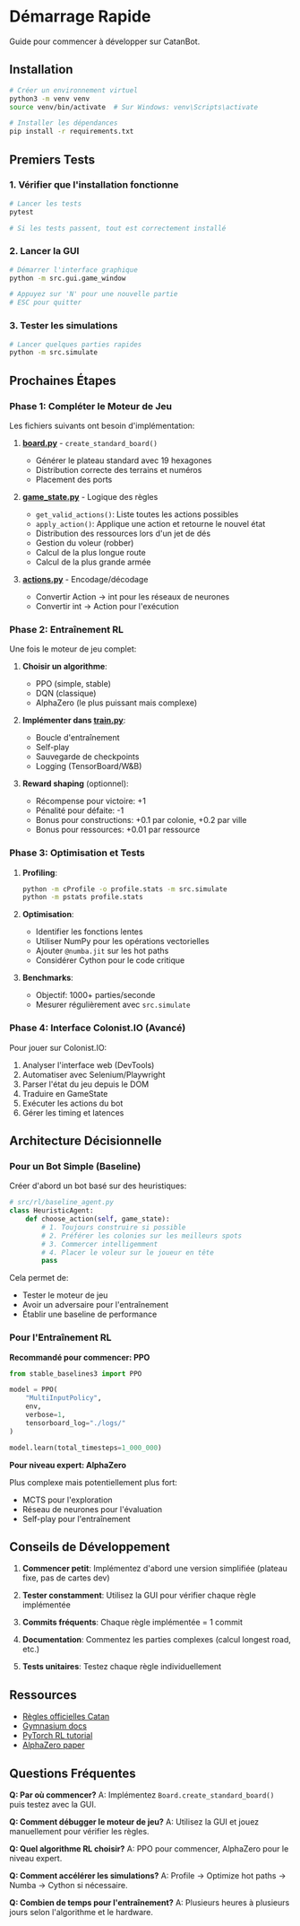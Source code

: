 # Démarrage Rapide

Guide pour commencer à développer sur CatanBot.

## Installation

```bash
# Créer un environnement virtuel
python3 -m venv venv
source venv/bin/activate  # Sur Windows: venv\Scripts\activate

# Installer les dépendances
pip install -r requirements.txt
```

## Premiers Tests

### 1. Vérifier que l'installation fonctionne

```bash
# Lancer les tests
pytest

# Si les tests passent, tout est correctement installé
```

### 2. Lancer la GUI

```bash
# Démarrer l'interface graphique
python -m src.gui.game_window

# Appuyez sur 'N' pour une nouvelle partie
# ESC pour quitter
```

### 3. Tester les simulations

```bash
# Lancer quelques parties rapides
python -m src.simulate
```

## Prochaines Étapes

### Phase 1: Compléter le Moteur de Jeu

Les fichiers suivants ont besoin d'implémentation:

1. **[board.py](src/core/board.py)** - `create_standard_board()`
   - Générer le plateau standard avec 19 hexagones
   - Distribution correcte des terrains et numéros
   - Placement des ports

2. **[game_state.py](src/core/game_state.py)** - Logique des règles
   - `get_valid_actions()`: Liste toutes les actions possibles
   - `apply_action()`: Applique une action et retourne le nouvel état
   - Distribution des ressources lors d'un jet de dés
   - Gestion du voleur (robber)
   - Calcul de la plus longue route
   - Calcul de la plus grande armée

3. **[actions.py](src/core/actions.py)** - Encodage/décodage
   - Convertir Action → int pour les réseaux de neurones
   - Convertir int → Action pour l'exécution

### Phase 2: Entraînement RL

Une fois le moteur de jeu complet:

1. **Choisir un algorithme**:
   - PPO (simple, stable)
   - DQN (classique)
   - AlphaZero (le plus puissant mais complexe)

2. **Implémenter dans [train.py](src/rl/train.py)**:
   - Boucle d'entraînement
   - Self-play
   - Sauvegarde de checkpoints
   - Logging (TensorBoard/W&B)

3. **Reward shaping** (optionnel):
   - Récompense pour victoire: +1
   - Pénalité pour défaite: -1
   - Bonus pour constructions: +0.1 par colonie, +0.2 par ville
   - Bonus pour ressources: +0.01 par ressource

### Phase 3: Optimisation et Tests

1. **Profiling**:
   ```bash
   python -m cProfile -o profile.stats -m src.simulate
   python -m pstats profile.stats
   ```

2. **Optimisation**:
   - Identifier les fonctions lentes
   - Utiliser NumPy pour les opérations vectorielles
   - Ajouter `@numba.jit` sur les hot paths
   - Considérer Cython pour le code critique

3. **Benchmarks**:
   - Objectif: 1000+ parties/seconde
   - Mesurer régulièrement avec `src.simulate`

### Phase 4: Interface Colonist.IO (Avancé)

Pour jouer sur Colonist.IO:

1. Analyser l'interface web (DevTools)
2. Automatiser avec Selenium/Playwright
3. Parser l'état du jeu depuis le DOM
4. Traduire en GameState
5. Exécuter les actions du bot
6. Gérer les timing et latences

## Architecture Décisionnelle

### Pour un Bot Simple (Baseline)

Créer d'abord un bot basé sur des heuristiques:

```python
# src/rl/baseline_agent.py
class HeuristicAgent:
    def choose_action(self, game_state):
        # 1. Toujours construire si possible
        # 2. Préférer les colonies sur les meilleurs spots
        # 3. Commercer intelligemment
        # 4. Placer le voleur sur le joueur en tête
        pass
```

Cela permet de:
- Tester le moteur de jeu
- Avoir un adversaire pour l'entraînement
- Établir une baseline de performance

### Pour l'Entraînement RL

**Recommandé pour commencer: PPO**

```python
from stable_baselines3 import PPO

model = PPO(
    "MultiInputPolicy",
    env,
    verbose=1,
    tensorboard_log="./logs/"
)

model.learn(total_timesteps=1_000_000)
```

**Pour niveau expert: AlphaZero**

Plus complexe mais potentiellement plus fort:
- MCTS pour l'exploration
- Réseau de neurones pour l'évaluation
- Self-play pour l'entraînement

## Conseils de Développement

1. **Commencer petit**: Implémentez d'abord une version simplifiée (plateau fixe, pas de cartes dev)

2. **Tester constamment**: Utilisez la GUI pour vérifier chaque règle implémentée

3. **Commits fréquents**: Chaque règle implémentée = 1 commit

4. **Documentation**: Commentez les parties complexes (calcul longest road, etc.)

5. **Tests unitaires**: Testez chaque règle individuellement

## Ressources

- [Règles officielles Catan](https://www.catan.com/understand-catan/game-rules)
- [Gymnasium docs](https://gymnasium.farama.org/)
- [PyTorch RL tutorial](https://pytorch.org/tutorials/intermediate/reinforcement_q_learning.html)
- [AlphaZero paper](https://arxiv.org/abs/1712.01815)

## Questions Fréquentes

**Q: Par où commencer?**
A: Implémentez `Board.create_standard_board()` puis testez avec la GUI.

**Q: Comment débugger le moteur de jeu?**
A: Utilisez la GUI et jouez manuellement pour vérifier les règles.

**Q: Quel algorithme RL choisir?**
A: PPO pour commencer, AlphaZero pour le niveau expert.

**Q: Comment accélérer les simulations?**
A: Profile → Optimize hot paths → Numba → Cython si nécessaire.

**Q: Combien de temps pour l'entraînement?**
A: Plusieurs heures à plusieurs jours selon l'algorithme et le hardware.
